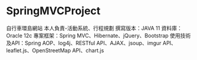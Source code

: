 # SpringMVCProject
自行車環島網站
本人負責-活動系統、行程規劃
撰寫版本：JAVA 11
資料庫：Oracle 12c
專案框架：Spring MVC、Hibernate、jQuery、Bootstrap
使用技術及API：Spring AOP、log4j、RESTful API、AJAX、jsoup、imgur API、leaflet.js、OpenStreetMap API、chart.js
